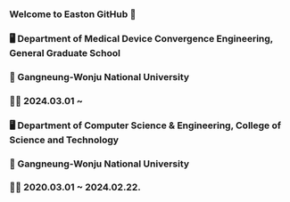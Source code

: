 ### Welcome to Easton GitHub 👋                                                  &nbsp;&nbsp;

### 🖥 Department of Medical Device Convergence Engineering, General Graduate School
### 🏫 Gangneung-Wonju National University
### 👨‍🎓 2024.03.01 ~        &nbsp;&nbsp;


### 🖥 Department of Computer Science & Engineering, College of Science and Technology
### 🏫 Gangneung-Wonju National University
### 👨‍🎓 2020.03.01 ~ 2024.02.22.       &nbsp;
<!--
**doteka/doteka** is a ✨ _special_ ✨ repository because its `README.md` (this file) appears on your GitHub profile.

Here are some ideas to get you started:

- 🔭 I’m currently working on ...
- 🌱 I’m currently learning ...
- 👯 I’m looking to collaborate on ...
- 🤔 I’m looking for help with ...
- 💬 Ask me about ...
- 📫 How to reach me: ...
- 😄 Pronouns: ...
- ⚡ Fun fact: ...
-->
